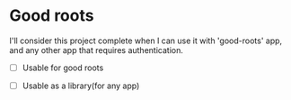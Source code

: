 # Good roots

I'll consider this project complete when I can use it with 'good-roots' app, and any other app that requires authentication.

- [ ] Usable for good roots
- [ ] Usable as a library(for any app)

